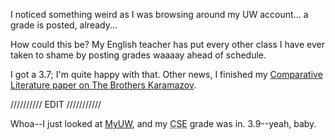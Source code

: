 <p>I noticed something weird as I was browsing around my UW account... a grade is posted, already...</p>
<p>How could this be?  My English teacher has put every other class I have ever taken to shame by posting grades waaaay ahead of schedule.</p>
<p>I got a 3.7; I'm quite happy with that.  Other news, I finished my <a href="http://students.washington.edu/bribera/docs/brothersk.doc">Comparative Literature paper on The Brothers Karamazov</a>.</p>
<p>////////// EDIT ///////////</p>
<p>Whoa--I just looked at <a href="http://myuw.washington.edu">MyUW</a>, and my <acronym title="Computer Science Engineering">CSE</acronym> grade was in.  3.9--yeah, baby.</p>